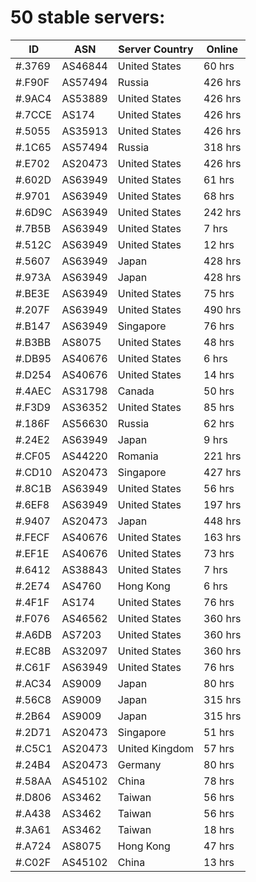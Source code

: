 # 50 stable servers:

| ID | ASN | Server Country | Online |
| ------ | ------ | ------ | ------ |
| #.3769 | AS46844 | United States | 60 hrs |
| #.F90F | AS57494 | Russia | 426 hrs |
| #.9AC4 | AS53889 | United States | 426 hrs |
| #.7CCE | AS174 | United States | 426 hrs |
| #.5055 | AS35913 | United States | 426 hrs |
| #.1C65 | AS57494 | Russia | 318 hrs |
| #.E702 | AS20473 | United States | 426 hrs |
| #.602D | AS63949 | United States | 61 hrs |
| #.9701 | AS63949 | United States | 68 hrs |
| #.6D9C | AS63949 | United States | 242 hrs |
| #.7B5B | AS63949 | United States | 7 hrs |
| #.512C | AS63949 | United States | 12 hrs |
| #.5607 | AS63949 | Japan | 428 hrs |
| #.973A | AS63949 | Japan | 428 hrs |
| #.BE3E | AS63949 | United States | 75 hrs |
| #.207F | AS63949 | United States | 490 hrs |
| #.B147 | AS63949 | Singapore | 76 hrs |
| #.B3BB | AS8075 | United States | 48 hrs |
| #.DB95 | AS40676 | United States | 6 hrs |
| #.D254 | AS40676 | United States | 14 hrs |
| #.4AEC | AS31798 | Canada | 50 hrs |
| #.F3D9 | AS36352 | United States | 85 hrs |
| #.186F | AS56630 | Russia | 62 hrs |
| #.24E2 | AS63949 | Japan | 9 hrs |
| #.CF05 | AS44220 | Romania | 221 hrs |
| #.CD10 | AS20473 | Singapore | 427 hrs |
| #.8C1B | AS63949 | United States | 56 hrs |
| #.6EF8 | AS63949 | United States | 197 hrs |
| #.9407 | AS20473 | Japan | 448 hrs |
| #.FECF | AS40676 | United States | 163 hrs |
| #.EF1E | AS40676 | United States | 73 hrs |
| #.6412 | AS38843 | United States | 7 hrs |
| #.2E74 | AS4760 | Hong Kong | 6 hrs |
| #.4F1F | AS174 | United States | 76 hrs |
| #.F076 | AS46562 | United States | 360 hrs |
| #.A6DB | AS7203 | United States | 360 hrs |
| #.EC8B | AS32097 | United States | 360 hrs |
| #.C61F | AS63949 | United States | 76 hrs |
| #.AC34 | AS9009 | Japan | 80 hrs |
| #.56C8 | AS9009 | Japan | 315 hrs |
| #.2B64 | AS9009 | Japan | 315 hrs |
| #.2D71 | AS20473 | Singapore | 51 hrs |
| #.C5C1 | AS20473 | United Kingdom | 57 hrs |
| #.24B4 | AS20473 | Germany | 80 hrs |
| #.58AA | AS45102 | China | 78 hrs |
| #.D806 | AS3462 | Taiwan | 56 hrs |
| #.A438 | AS3462 | Taiwan | 56 hrs |
| #.3A61 | AS3462 | Taiwan | 18 hrs |
| #.A724 | AS8075 | Hong Kong | 47 hrs |
| #.C02F | AS45102 | China | 13 hrs |

